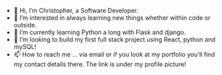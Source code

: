 - 👋 Hi, I’m Christopher, a Software Developer. 
- 👀 I’m interested in always learning new things whether within code or outside. 
- 🌱 I’m currently learning Python a long with Flask and django.
- 💞️ I’m looking to build my first full stack project using React, python and mySQL!
- 📫 How to reach me ... via email or if you look at my portfolio you'll find my contact details there. The link is under my profile picture!

<!---
CodingOdysseyOrginal/CodingOdysseyOrginal is a ✨ special ✨ repository because its `README.md` (this file) appears on your GitHub profile.
You can click the Preview link to take a look at your changes.
--->
